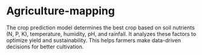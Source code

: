 # Agriculture-mapping
The crop prediction model determines the best crop based on soil nutrients (N, P, K), temperature, humidity, pH, and rainfall. It analyzes these factors to optimize yield and sustainability. This helps farmers make data-driven decisions for better cultivation.
